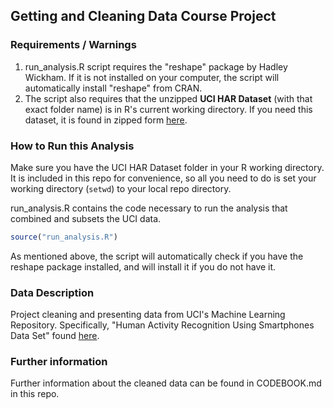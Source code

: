 ## Getting and Cleaning Data Course Project

### Requirements / Warnings
1. run_analysis.R script requires the "reshape" package by Hadley Wickham. If it is not installed on your computer, the script will automatically install "reshape" from CRAN.
2. The script also requires that the unzipped **UCI HAR Dataset** (with that exact folder name) is in R's current working directory. If you need this dataset, it is found in zipped form [here](https://d396qusza40orc.cloudfront.net/getdata%2Fprojectfiles%2FUCI%20HAR%20Dataset.zip).

### How to Run this Analysis
Make sure you have the UCI HAR Dataset folder in your R working directory. It is included in this repo for convenience, so all you need to do is set your working directory (`setwd`) to your local repo directory.

run_analysis.R contains the code necessary to run the analysis that combined and subsets the UCI data.
```r
source("run_analysis.R")
```
As mentioned above, the script will automatically check if you have the reshape package installed, and will install it if you do not have it.

### Data Description
Project cleaning and presenting data from UCI's Machine Learning Repository. Specifically, "Human Activity Recognition Using Smartphones Data Set" found [here](http://archive.ics.uci.edu/ml/datasets/Human+Activity+Recognition+Using+Smartphones).

### Further information
Further information about the cleaned data can be found in CODEBOOK.md in this repo.
